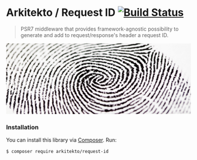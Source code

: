 # Arkitekto / Request ID [![Build Status](https://travis-ci.org/arkitekto/request-id.svg?branch=master)](https://travis-ci.org/arkitekto/request-id)

 > PSR7 middleware that provides framework-agnostic possibility to generate and add to request/response's header a request ID.
  
[![Emblem](docs/emblem.jpg)](https://github.com/arkitekto/request-id)

### Installation

You can install this library via [Composer](https://getcomposer.org/). Run:

```bash
$ composer require arkitekto/request-id
```
